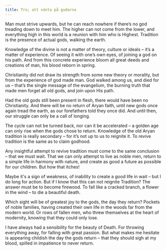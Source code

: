 ```yaml
---
title: Tro; att vänta på gudarna
---
```

Man must strive upwards, but he can reach nowhere if there’s no god treading down to meet him. The higher can not come from the lower, and everything high in this world is a reunion with him who is Highest. Tradition is the presence of actual gods, walking the earth.

Knowledge of the divine is not a matter of theory, culture or ideals – it’s a matter of experience. Of seeing it with one’s own eyes, of joining a god on his path. And from this concrete experience bloom all great deeds and creations of man, his blood reborn in spring.

Christianity did not draw its strength from some new theory or morality, but from the experience of god made man. God walked among us, and died for us – that’s the single message of the evangelium, the burning truth that made men forget all old gods, and join upon His path.

Had the old gods still been present in flesh, there would have been no Christianity. And there will be no return of Aryan faith, until new gods once again tread the earth, as our forefathers told they once did. And until then, our struggle can only be a call of longing.

The cycle can not be turned back, nor can it be accelerated – a golden age can only rise when the gods chose to return. Knowledge of the old Aryan tradition is really secondary – for it’s not up to us to reignite it. To revive tradition is the same as to claim godhood.

Any insightful attempt to revive tradition must come to the same conclusion – that we must wait. That we can only attempt to live as noble men, return to a simple life in harmony with nature, and create as good a future as possible for our children. But how that itches!

Maybe it's a sign of weakness, of inability to create a good life in wait – but I do long for action. But if I know that this can not reignite Tradition? The answer must be to become firewood. To fall like a cracked branch, a flower in the wind – to die a beautiful death.

Which sight will be of greatest joy to the gods, the day they return? Pockets of noble families, having created their own life in the woods far from the modern world. Or rows of fallen men, who threw themselves at the heart of modernity, knowing that they could only lose.

I have always had a sensibility for the beauty of Death. For throwing everything away, for falling with great passion. But what makes me hesitate is appearing childish the day the gods return – that they should sigh at my blood, spilled in impatience to never return.
